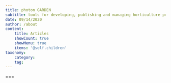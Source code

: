```yaml
---
title: photon GARDEN
subtitle: tools for developing, publishing and managing horticulture projects
date: 09/14/2020
author: /about
content:
    title: Articles
    showCount: true
    showMenu: true
    items: '@self.children'
taxonomy:
    category: 
    tag: 
---
```




===


